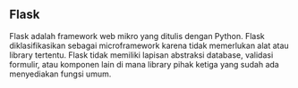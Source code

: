 ## Flask
Flask adalah framework web mikro yang ditulis dengan Python. Flask diklasifikasikan sebagai microframework karena tidak memerlukan alat atau library tertentu. Flask tidak memiliki lapisan abstraksi database, validasi formulir, atau komponen lain di mana library pihak ketiga yang sudah ada menyediakan fungsi umum.
